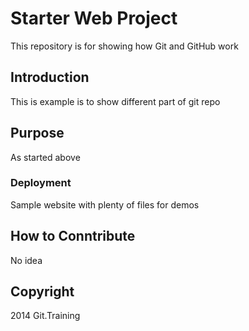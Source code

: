 # Starter Web Project

This repository is for showing how Git and GitHub work

## Introduction

This is example is to show different part of git repo

## Purpose
As started above

### Deployment

Sample website with plenty of files for demos

## How to Conntribute
No idea

## Copyright
2014 Git.Training